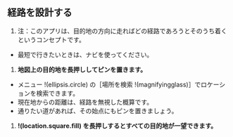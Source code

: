 ## 経路を設計する
1. 注：このアプリは、目的地の方向に走ればどの経路であろうとそのうち着くというコンセプトです。
  * 最短で行きたいときは、ナビを使ってください。
1. **地図上の目的地を長押ししてピンを置きます。**
  * メニュー !(ellipsis.circle) の［場所を検索 !(magnifyingglass)］でロケーションを検索できます。
  * 現在地からの距離は、経路を無視した概算です。
  * 通りたい道があれば、その始点にもピンを置きましょう。
1. **!(location.square.fill) を長押しするとすべての目的地が一望できます。**
